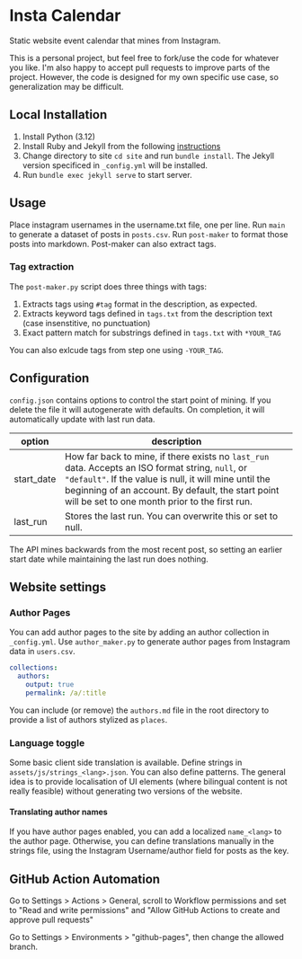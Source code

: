 # Insta Calendar

Static website event calendar that mines from Instagram.

This is a personal project, but feel free to fork/use the code for whatever you like. I'm also happy to accept pull requests to improve parts of the project. However, the code is designed for my own specific use case, so generalization may be difficult.

## Local Installation

1. Install Python (3.12)
2. Install Ruby and Jekyll from the following [instructions](https://jekyllrb.com/docs/installation/)
3. Change directory to site `cd site` and run `bundle install`. The Jekyll version specificed in `_config.yml` will be installed.
4. Run `bundle exec jekyll serve` to start server.

## Usage

Place instagram usernames in the username.txt file, one per line. Run `main` to generate a dataset of posts in `posts.csv`. Run `post-maker` to format those posts into markdown. Post-maker can also extract tags.

### Tag extraction

The `post-maker.py` script does three things with tags:

1. Extracts tags using `#tag` format in the description, as expected.
2. Extracts keyword tags defined in `tags.txt` from the description text (case insenstitive, no punctuation)
3. Exact pattern match for substrings defined in `tags.txt` with `*YOUR_TAG`

You can also exlcude tags from step one using `-YOUR_TAG`.

## Configuration

```config.json``` contains options to control the start point of mining. If you delete the file it will autogenerate with defaults. On completion, it will automatically update with last run data.

|option|description|
|-|-|
|start_date| How far back to mine, if there exists no `last_run` data. Accepts an ISO format string, `null`, or `"default"`. If the value is null, it will mine until the beginning of an account. By default, the start point will be set to one month prior to the first run. |
| last_run | Stores the last run. You can overwrite this or set to null.

The API mines backwards from the most recent post, so setting an earlier start date while maintaining the last run does nothing.

## Website settings

### Author Pages

You can add author pages to the site by adding an author collection in `_config.yml`. Use `author_maker.py` to generate author pages from Instagram data in `users.csv`.

```yml
collections:
  authors:
    output: true
    permalink: /a/:title
```

You can include (or remove) the `authors.md` file in the root directory to provide a list of authors stylized as `places`.

### Language toggle
Some basic client side translation is available. Define strings in `assets/js/strings_<lang>.json`. You can also define patterns. The general idea is to provide localisation of UI elements (where bilingual content is not really feasible) without generating two versions of the website.

#### Translating author names
If you have author pages enabled, you can add a localized `name_<lang>` to the author page. Otherwise, you can define translations manually in the strings file, using the Instagram Username/author field for posts as the key.

## GitHub Action Automation

Go to Settings > Actions > General, scroll to Workflow permissions and set to "Read and write permissions" and "Allow GitHub Actions to create and approve pull requests"

Go to Settings > Environments > "github-pages", then change the allowed branch.
